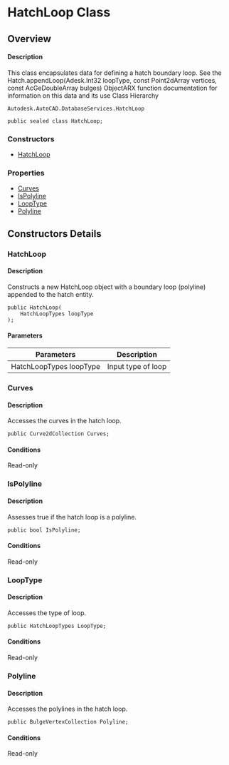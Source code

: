 # HatchLoop Class

## Overview

#### Description
This class encapsulates data for defining a hatch boundary loop. See the Hatch.appendLoop(Adesk.Int32 loopType, const Point2dArray vertices, const AcGeDoubleArray bulges) ObjectARX function documentation for information on this data and its use
Class Hierarchy
```text
Autodesk.AutoCAD.DatabaseServices.HatchLoop
```

```text
public sealed class HatchLoop;
```

### Constructors

- [HatchLoop](#hatchloop)

### Properties

- [Curves](#curves)
- [IsPolyline](#ispolyline)
- [LoopType](#looptype)
- [Polyline](#polyline)


## Constructors Details

### HatchLoop

#### Description
Constructs a new HatchLoop object with a boundary loop (polyline) appended to the hatch entity.
```text
public HatchLoop(
    HatchLoopTypes loopType
);
```

#### Parameters
| Parameters | Description |
| --- | --- |
| HatchLoopTypes loopType | Input type of loop |

### Curves

#### Description
Accesses the curves in the hatch loop.
```text
public Curve2dCollection Curves;
```

#### Conditions
Read-only
### IsPolyline

#### Description
Assesses true if the hatch loop is a polyline.
```text
public bool IsPolyline;
```

#### Conditions
Read-only
### LoopType

#### Description
Accesses the type of loop.
```text
public HatchLoopTypes LoopType;
```

#### Conditions
Read-only
### Polyline

#### Description
Accesses the polylines in the hatch loop.
```text
public BulgeVertexCollection Polyline;
```

#### Conditions
Read-only